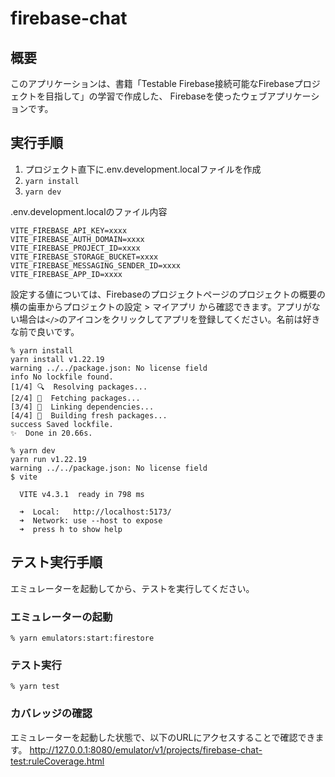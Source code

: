 # firebase-chat

## 概要
このアプリケーションは、書籍「Testable Firebase接続可能なFirebaseプロジェクトを目指して」の学習で作成した、
Firebaseを使ったウェブアプリケーションです。

## 実行手順
1. プロジェクト直下に.env.development.localファイルを作成
2. `yarn install`
3. `yarn dev`

.env.development.localのファイル内容
```
VITE_FIREBASE_API_KEY=xxxx
VITE_FIREBASE_AUTH_DOMAIN=xxxx
VITE_FIREBASE_PROJECT_ID=xxxx
VITE_FIREBASE_STORAGE_BUCKET=xxxx
VITE_FIREBASE_MESSAGING_SENDER_ID=xxxx
VITE_FIREBASE_APP_ID=xxxx
```
設定する値については、Firebaseのプロジェクトページのプロジェクトの概要の横の歯車からプロジェクトの設定 > マイアプリ から確認できます。アプリがない場合は`</>`のアイコンをクリックしてアプリを登録してください。名前は好きな前で良いです。

```
% yarn install
yarn install v1.22.19
warning ../../package.json: No license field
info No lockfile found.
[1/4] 🔍  Resolving packages...
[2/4] 🚚  Fetching packages...
[3/4] 🔗  Linking dependencies...
[4/4] 🔨  Building fresh packages...
success Saved lockfile.
✨  Done in 20.66s.

% yarn dev
yarn run v1.22.19
warning ../../package.json: No license field
$ vite

  VITE v4.3.1  ready in 798 ms

  ➜  Local:   http://localhost:5173/
  ➜  Network: use --host to expose
  ➜  press h to show help
```


## テスト実行手順
エミュレーターを起動してから、テストを実行してください。

### エミュレーターの起動
```
% yarn emulators:start:firestore
```

### テスト実行
```
% yarn test
```

### カバレッジの確認
エミュレーターを起動した状態で、以下のURLにアクセスすることで確認できます。
http://127.0.0.1:8080/emulator/v1/projects/firebase-chat-test:ruleCoverage.html